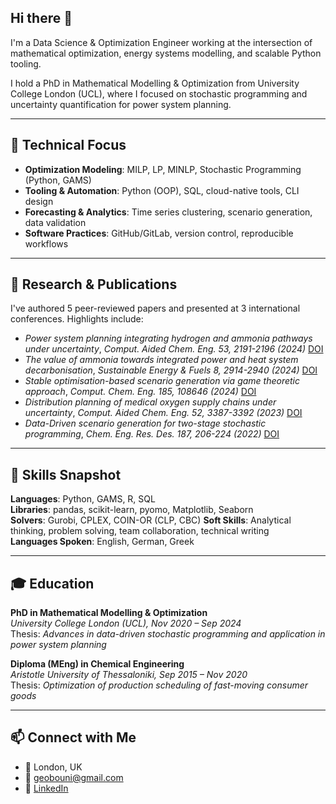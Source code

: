 ## Hi there 👋

I'm a Data Science & Optimization Engineer working at the intersection of mathematical optimization, energy systems modelling, and scalable Python tooling. 

I hold a PhD in Mathematical Modelling & Optimization from University College London (UCL), where I focused on stochastic programming and uncertainty quantification for power system planning.

---

## 🔧 Technical Focus

- **Optimization Modeling**: MILP, LP, MINLP, Stochastic Programming (Python, GAMS)
- **Tooling & Automation**: Python (OOP), SQL, cloud-native tools, CLI design
- **Forecasting & Analytics**: Time series clustering, scenario generation, data validation
- **Software Practices**: GitHub/GitLab, version control, reproducible workflows

---

## 🧠 Research & Publications

I've authored 5 peer-reviewed papers and presented at 3 international conferences. Highlights include:

- *Power system planning integrating hydrogen and ammonia pathways under uncertainty*,
  *Comput. Aided Chem. Eng. 53, 2191-2196 (2024)* [DOI](https://doi.org/10.1016/B978-0-443-28824-1.50366-5)    
- *The value of ammonia towards integrated power and heat system decarbonisation*,
  *Sustainable Energy & Fuels 8, 2914-2940 (2024)* [DOI](https://doi.org/10.1039/D4SE00449C)
- *Stable optimisation-based scenario generation via game theoretic approach*,
  *Comput. Chem. Eng. 185, 108646 (2024)* [DOI](https://doi.org/10.1016/j.compchemeng.2024.108646)
- *Distribution planning of medical oxygen supply chains under uncertainty*,
  *Comput. Aided Chem. Eng. 52, 3387-3392 (2023)* [DOI](https://doi.org/10.1016/B978-0-443-15274-0.50540-0) 
- *Data-Driven scenario generation for two-stage stochastic programming*,
  *Chem. Eng. Res. Des. 187, 206-224 (2022)* [DOI](https://doi.org/10.1016/j.cherd.2022.08.014)

---

## 🧰 Skills Snapshot

**Languages**: Python, GAMS, R, SQL  
**Libraries**: pandas, scikit-learn, pyomo, Matplotlib, Seaborn  
**Solvers**: Gurobi, CPLEX, COIN-OR (CLP, CBC)
**Soft Skills**: Analytical thinking, problem solving, team collaboration, technical writing  
**Languages Spoken**: English, German, Greek

---

## 🎓 Education

**PhD in Mathematical Modelling & Optimization**  
*University College London (UCL), Nov 2020 – Sep 2024*  
Thesis: *Advances in data-driven stochastic programming and application in power system planning*

**Diploma (MEng) in Chemical Engineering**  
*Aristotle University of Thessaloniki, Sep 2015 – Nov 2020*  
Thesis: *Optimization of production scheduling of fast-moving consumer goods*

---

## 📫 Connect with Me

- 📍 London, UK  
- 📧 [geobouni@gmail.com](mailto:geobouni@gmail.com)  
- 🔗 [LinkedIn](https://www.linkedin.com/in/george-bounitsis/)

